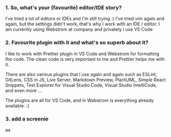 ### 1. So, what's your (favourite) editor/IDE story?
I've tried a lot of editors or IDEs and I'm still trying :)
I've tried vim again and again, but the settings didn't work, that's why I work with an IDE / editor.
I am currently using Webstrom at company and privately I use VS Code

### 2. Favourite plugin with it and what's so superb about it?
I like to work with Prettier plugin in VS Code and Webstrom for formatting the code.
The clean code is very important to me and Prettier helps me with it.

There are also various plugins that I use again and again such as ESLint, GitLens, CSS in JS, Live Server, Markdown Preview, PlantUML, Simple React Snippets, Test Explorer for Visual Studio Code, Visual Studio IntelliCode, and even more ...

The plugins are all for VS Code, and in Webstrom is everything already available. :)

### 3. add a screenie
aa